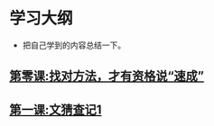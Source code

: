 # 学习大纲
- 把自己学到的内容总结一下。

## [第零课:找对方法，才有资格说“速成”](Chapter0/RightMethod.md)

## [第一课:文猜查记1](Chapter1/RightMethod.md)